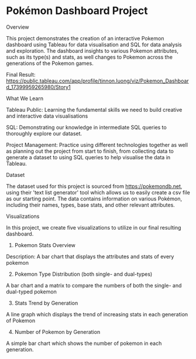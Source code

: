 # Pokémon Dashboard Project

Overview

This project demonstrates the creation of an interactive Pokemon dashboard using Tableau for
data visualisation and SQL for data analysis and exploration. The dashboard insights to various Pokemon attributes, such as its type(s) and stats, as well changes to Pokemon across the generations of the Pokemon games.

Final Result: https://public.tableau.com/app/profile/tinnon.luong/viz/Pokemon_Dashboard_17399959265980/Story1

What We Learn

Tableau Public: Learning the fundamental skills we need to build creative and interactive
data visualisations

SQL: Demonstrating our knowledge in intermediate SQL queries to thoroughly explore our dataset.

Project Management: Practice using different technologies together as well as planning out the project from start to finish, from collecting data to generate a dataset to using SQL queries to help visualise the data in Tableau.

Dataset

The dataset used for this project is sourced from https://pokemondb.net, using their 'text list generator' tool which allows us to easily create a csv file as our starting point. The data contains information on various Pokémon, including their names, types, base stats, and other relevant attributes.

Visualizations

In this project, we create five visualizations to utilize in our final resulting dashboard.

1. Pokemon Stats Overview

Description: A bar chart that displays the attributes and stats of every pokemon

2. Pokemon Type Distribution (both single- and dual-types)

A bar chart and a matrix to compare the numbers of both the single- and dual-typed pokemon

3. Stats Trend by Generation

A line graph which displays the trend of increasing stats in each generation of Pokemon

4. Number of Pokemon by Generation

A simple bar chart which shows the number of pokemon in each generation.



